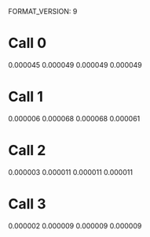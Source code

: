 FORMAT_VERSION: 9

# Call 0
0.000045
0.000049
0.000049
0.000049

# Call 1
0.000006
0.000068
0.000068
0.000061

# Call 2
0.000003
0.000011
0.000011
0.000011

# Call 3
0.000002
0.000009
0.000009
0.000009

